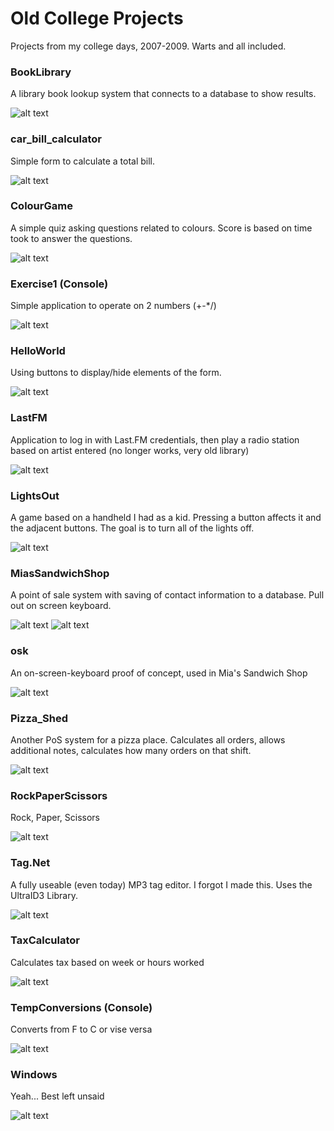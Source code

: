 # Old College Projects
Projects from my college days, 2007-2009. Warts and all included.

### BookLibrary
A library book lookup system that connects to a database to show results.

![alt text](/BookLibrary.png "")

### car_bill_calculator
Simple form to calculate a total bill.

![alt text](/car_bill_calculator.png "")

### ColourGame
A simple quiz asking questions related to colours. Score is based on time took to answer the questions.

![alt text](/ColourGame.png "")

### Exercise1 (Console)
Simple application to operate on 2 numbers (+-*/)

![alt text](/Exercise1.png "")

### HelloWorld
Using buttons to display/hide elements of the form.

![alt text](/HelloWorld.png "")

### LastFM
Application to log in with Last.FM credentials, then play a radio station based on artist entered (no longer works, very old library)

![alt text](/LastFM.png "")

### LightsOut
A game based on a handheld I had as a kid. Pressing a button affects it and the adjacent buttons. The goal is to turn all of the lights off.

![alt text](/LightsOut.png "")

### MiasSandwichShop
A point of sale system with saving of contact information to a database. Pull out on screen keyboard.

![alt text](/MiasSandwichShop1.png "")
![alt text](/MiasSandwichShop2.png "")

### osk
An on-screen-keyboard proof of concept, used in Mia's Sandwich Shop

![alt text](/osk.png "")

### Pizza_Shed
Another PoS system for a pizza place. Calculates all orders, allows additional notes, calculates how many orders on that shift.

![alt text](/Pizza_Shed.png "")

### RockPaperScissors
Rock, Paper, Scissors

![alt text](/RockPaperScissors.png "")

### Tag.Net
A fully useable (even today) MP3 tag editor. I forgot I made this. Uses the UltraID3 Library.

![alt text](/TagNET.png "")

### TaxCalculator
Calculates tax based on week or hours worked

![alt text](/TaxCalculator.png "")

### TempConversions (Console)
Converts from F to C or vise versa

![alt text](/TempConversions.png "")

### Windows
Yeah... Best left unsaid

![alt text](/Windows.png "")
